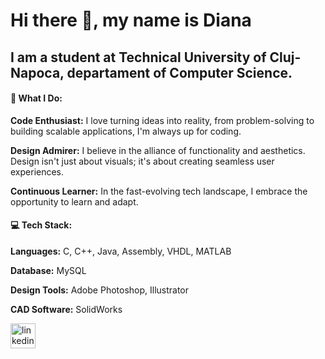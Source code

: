 # Hi there 👋, my name is Diana
## I am a student at Technical University of Cluj-Napoca, departament of Computer Science.
#### 🚀 What I Do:

**Code Enthusiast:** I love turning ideas into reality, from problem-solving to building scalable applications, I'm always up for coding.

**Design Admirer:** I believe in the alliance of functionality and aesthetics. Design isn't just about visuals; it's about creating seamless user experiences.

**Continuous Learner:** In the fast-evolving tech landscape, I embrace the opportunity to learn and adapt. 

#### 💻 Tech Stack:

**Languages:** C, C++, Java, Assembly, VHDL, MATLAB

**Database:** MySQL

**Design Tools:** Adobe Photoshop, Illustrator

**CAD Software:** SolidWorks




[<img src='https://cdn.jsdelivr.net/npm/simple-icons@3.0.1/icons/linkedin.svg' alt='linkedin' height='40'>](https://www.linkedin.com/in/diana-dinc%C4%83-55632126a/)  

